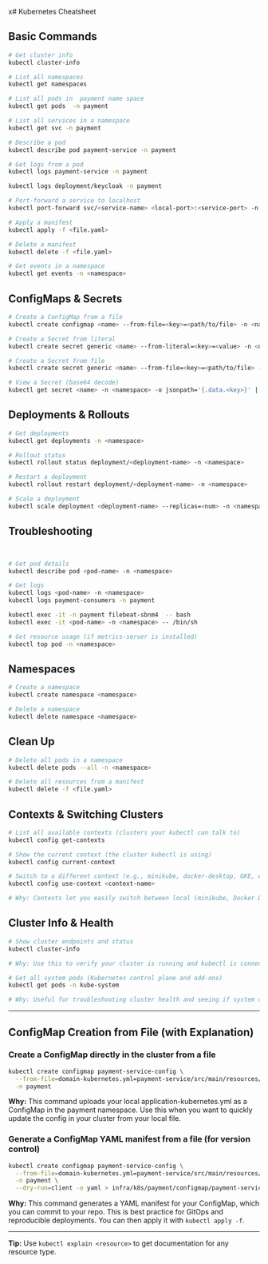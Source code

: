 x# Kubernetes Cheatsheet

## Basic Commands

```sh
# Get cluster info
kubectl cluster-info

# List all namespaces
kubectl get namespaces

# List all pods in  payment name space
kubectl get pods  -n payment

# List all services in a namespace
kubectl get svc -n payment

# Describe a pod
kubectl describe pod payment-service -n payment

# Get logs from a pod
kubectl logs payment-service -n payment

kubectl logs deployment/keycloak -n payment

# Port-forward a service to localhost
kubectl port-forward svc/<service-name> <local-port>:<service-port> -n <namespace>

# Apply a manifest
kubectl apply -f <file.yaml>

# Delete a manifest
kubectl delete -f <file.yaml>

# Get events in a namespace
kubectl get events -n <namespace>
```

## ConfigMaps & Secrets

```sh
# Create a ConfigMap from a file
kubectl create configmap <name> --from-file=<key>=<path/to/file> -n <namespace>

# Create a Secret from literal
kubectl create secret generic <name> --from-literal=<key>=<value> -n <namespace>

# Create a Secret from file
kubectl create secret generic <name> --from-file=<key>=<path/to/file> -n <namespace>

# View a Secret (base64 decode)
kubectl get secret <name> -n <namespace> -o jsonpath='{.data.<key>}' | base64 --decode
```

## Deployments & Rollouts

```sh
# Get deployments
kubectl get deployments -n <namespace>

# Rollout status
kubectl rollout status deployment/<deployment-name> -n <namespace>

# Restart a deployment
kubectl rollout restart deployment/<deployment-name> -n <namespace>

# Scale a deployment
kubectl scale deployment <deployment-name> --replicas=<num> -n <namespace>
```

## Troubleshooting

```sh


# Get pod details
kubectl describe pod <pod-name> -n <namespace>

# Get logs
kubectl logs <pod-name> -n <namespace>
kubectl logs payment-consumers -n payment

kubectl exec -it -n payment filebeat-sbnm4  -- bash
kubectl exec -it <pod-name> -n <namespace> -- /bin/sh

# Get resource usage (if metrics-server is installed)
kubectl top pod -n <namespace>
```

## Namespaces

```sh
# Create a namespace
kubectl create namespace <namespace>

# Delete a namespace
kubectl delete namespace <namespace>
```

## Clean Up

```sh
# Delete all pods in a namespace
kubectl delete pods --all -n <namespace>

# Delete all resources from a manifest
kubectl delete -f <file.yaml>
```

## Contexts & Switching Clusters

```sh
# List all available contexts (clusters your kubectl can talk to)
kubectl config get-contexts

# Show the current context (the cluster kubectl is using)
kubectl config current-context

# Switch to a different context (e.g., minikube, docker-desktop, GKE, etc.)
kubectl config use-context <context-name>

# Why: Contexts let you easily switch between local (minikube, Docker Desktop) and cloud (GKE, EKS, etc.) clusters. Always check your context before applying manifests to avoid deploying to the wrong cluster.
```

## Cluster Info & Health

```sh
# Show cluster endpoints and status
kubectl cluster-info

# Why: Use this to verify your cluster is running and kubectl is connected to the right cluster.

# Get all system pods (Kubernetes control plane and add-ons)
kubectl get pods -n kube-system

# Why: Useful for troubleshooting cluster health and seeing if system components are running.
```

---

## ConfigMap Creation from File (with Explanation)

### Create a ConfigMap directly in the cluster from a file

```sh
kubectl create configmap payment-service-config \
  --from-file=domain-kubernetes.yml=payment-service/src/main/resources/domain-kubernetes.yml \
  -n payment
```

**Why:** This command uploads your local application-kubernetes.yml as a ConfigMap in the payment namespace. Use this
when you want to quickly update the config in your cluster from your local file.

### Generate a ConfigMap YAML manifest from a file (for version control)

```sh
kubectl create configmap payment-service-config \
  --from-file=domain-kubernetes.yml=payment-service/src/main/resources/domain-kubernetes.yml \
  -n payment \
  --dry-run=client -o yaml > infra/k8s/payment/configmap/payment-service-configmap.yaml
```

**Why:** This command generates a YAML manifest for your ConfigMap, which you can commit to your repo. This is best
practice for GitOps and reproducible deployments. You can then apply it with `kubectl apply -f`.

---

**Tip:** Use `kubectl explain <resource>` to get documentation for any resource type.
